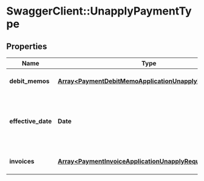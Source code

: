 # SwaggerClient::UnapplyPaymentType

## Properties
Name | Type | Description | Notes
------------ | ------------- | ------------- | -------------
**debit_memos** | [**Array&lt;PaymentDebitMemoApplicationUnapplyRequestType&gt;**](PaymentDebitMemoApplicationUnapplyRequestType.md) | Container for debit memos.  | [optional] 
**effective_date** | **Date** | The date when the payment is unapplied, in &#x60;yyyy-mm-dd&#x60; format.  | [optional] 
**invoices** | [**Array&lt;PaymentInvoiceApplicationUnapplyRequestType&gt;**](PaymentInvoiceApplicationUnapplyRequestType.md) | Container for invoices.  | [optional] 


